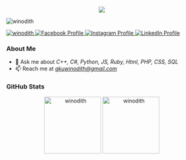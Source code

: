 <div align="center">
  <br>
  <strong>
    <img src="https://readme-typing-svg.herokuapp.com?font=Quicksand-Bold&color=00b4d8&size=50&center=true&vCenter=true&height=60&width=650&lines=Hi,+I'm+;Usal+Winodith+;I'm+Cybersecurity+Undergraduate!+;Web+Developer!+;AI+Developer!+;+IOT+Programmer+!+;Welcome+to+My+Profile!+;Ok..+Let's+go">
  </strong>
</div>

<p align="left">
  <img src="https://komarev.com/ghpvc/?username=winodith&label=Profile%20views&color=0e75b6&style=flat" alt="winodith" />
</p>

<p align="left">
  <a href="https://twitter.com/usal_winodith" target="blank"> 
    <img src="https://img.shields.io/twitter/follow/usal_winodith?logo=twitter&style=for-the-badge" alt="winodith" />
  </a>
  <a href="https://www.facebook.com/usal_inodith" target="blank">
    <img src="https://img.shields.io/badge/Facebook-follow-blue?style=for-the-badge&logo=facebook" alt="Facebook Profile" />
  </a>
  <a href="https://www.instagram.com/winodith" target="blank">
    <img src="https://img.shields.io/badge/Instagram-follow-red?style=for-the-badge&logo=instagram" alt="Instagram Profile" />
  </a>
  <a href="https://www.linkedin.com/in/usal-winodith-96564621a?utm_source=share&utm_campaign=share_via&utm_content=profile&utm_medium=android_app" target="blank">
    <img src="https://img.shields.io/badge/LinkedIn-connect-blue?style=for-the-badge&logo=linkedin" alt="LinkedIn Profile" />
  </a>
</p>

### About Me
- 💬 Ask me about *C++, C#, Python, JS, Ruby, Html, PHP, CSS, SQL*
- 📫 Reach me at *gkuwinodith@gmail.com*

### GitHub Stats
<p align="center">
  <img src="https://github-readme-stats.vercel.app/api/top-langs?username=winodith&show_icons=true&locale=en&layout=compact&theme=dark" alt="winodith" height="150" /> 
  <img src="https://github-readme-stats.vercel.app/api?username=winodith&show_icons=true&locale=en&theme=dark" alt="winodith" height="150" />
</p>
